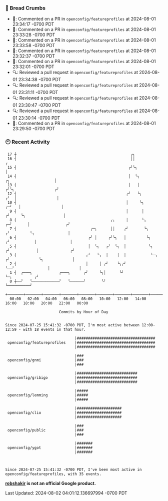 ### 🍞 Bread Crumbs

 * 💬: Commented on a PR in  `openconfig/featureprofiles` at 2024-08-01 23:34:17 -0700 PDT
 * 💬: Commented on a PR in  `openconfig/featureprofiles` at 2024-08-01 23:33:28 -0700 PDT
 * 💬: Commented on a PR in  `openconfig/featureprofiles` at 2024-08-01 23:33:58 -0700 PDT
 * 💬: Commented on a PR in  `openconfig/featureprofiles` at 2024-08-01 23:32:37 -0700 PDT
 * 💬: Commented on a PR in  `openconfig/featureprofiles` at 2024-08-01 23:32:01 -0700 PDT
 * 🔍: Reviewed a pull request in  `openconfig/featureprofiles` at 2024-08-01 23:34:38 -0700 PDT
 * 🔍: Reviewed a pull request in  `openconfig/featureprofiles` at 2024-08-01 23:31:11 -0700 PDT
 * 🔍: Reviewed a pull request in  `openconfig/featureprofiles` at 2024-08-01 23:30:47 -0700 PDT
 * 🔍: Reviewed a pull request in  `openconfig/featureprofiles` at 2024-08-01 23:30:14 -0700 PDT
 * 💬: Commented on a PR in  `openconfig/featureprofiles` at 2024-08-01 23:29:50 -0700 PDT

### 🕘 Recent Activity
```
 17 ┼                                                   ╭╮
 16 ┤                                                   ││                                             ╭
 15 ┤                                                  ╭╯╰╮                                            │
 14 ┤                                                  │  ╰╮                     ╭╮                    │
 13 ┤                                                  │   │                    ╭╯╰╮                  ╭╯
 12 ┤                                                 ╭╯   ╰╮                  ╭╯  │                  │
 10 ┤                                                 │     ╰╮               ╭─╯   │                  │
  9 ┤                                                 │      │              ╭╯     ╰╮                 │
  8 ┤                                          ╭╮     │      ╰╮           ╭─╯       │                ╭╯
  7 ┤                                 ╭─╮      ││    ╭╯       ╰╮         ╭╯         ╰╮               │
  6 ┤                                ╭╯ │     ╭╯╰╮   │         ╰╮       ╭╯           │               │
  5 ┤                                │  ╰╮   ╭╯  ╰╮  │          ╰╮     ╭╯            │              ╭╯
  3 ┤                               ╭╯   ╰╮  │    │  │           ╰─╮  ╭╯             ╰╮             │
  2 ┤                               │     │ ╭╯    ╰╮╭╯             ╰──╯               │             │
  1 ┤  ╭───╮            ╭───╮      ╭╯     ╰╮│      ╰╯                                 ╰─╮          ╭╯
  0 ┼──╯   ╰────────────╯   ╰──────╯       ╰╯                                           ╰──────────╯
    +───────+───────+───────+───────+───────+───────+───────+───────+───────+───────+───────+───────+────
  00:00   02:00   04:00   06:00   08:00   10:00   12:00   14:00   16:00   18:00   20:00   22:00   00:00   

						Commits by Hour of Day


Since 2024-07-25 15:41:32 -0700 PDT, I'm most active between 12:00-12:59 - with 18 events in that hour.

```



```
                               |###################################
 openconfig/featureprofiles    |###################################
                               |###################################

                               |###
 openconfig/gnmi               |###
                               |###

                               |###########################
 openconfig/gribigo            |###########################
                               |###########################

                               |#####
 openconfig/lemming            |#####
                               |#####

                               |####################
 openconfig/clio               |####################
                               |####################

                               |###
 openconfig/public             |###
                               |###

                               |#######
 openconfig/ygot               |#######
                               |#######



Since 2024-07-25 15:41:32 -0700 PDT, I've been most active in openconfig/featureprofiles, with 35 events.

```
**[robshakir](mailto:robjs@google.com) is not an official Google product.**  


Last Updated: 2024-08-02 04:01:12.136697994 -0700 PDT
